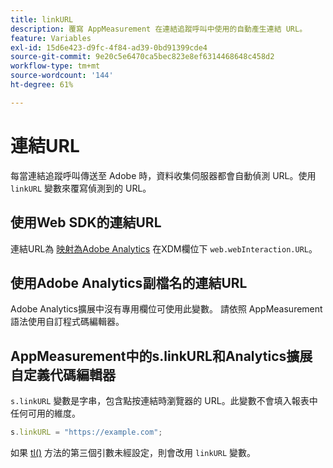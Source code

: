 ```yaml
---
title: linkURL
description: 覆寫 AppMeasurement 在連結追蹤呼叫中使用的自動產生連結 URL。
feature: Variables
exl-id: 15d6e423-d9fc-4f84-ad39-0bd91399cde4
source-git-commit: 9e20c5e6470ca5bec823e8ef6314468648c458d2
workflow-type: tm+mt
source-wordcount: '144'
ht-degree: 61%

---
```


# 連結URL

每當連結追蹤呼叫傳送至 Adobe 時，資料收集伺服器都會自動偵測 URL。使用 `linkURL` 變數來覆寫偵測到的 URL。

## 使用Web SDK的連結URL

連結URL為 [映射為Adobe Analytics](https://experienceleague.adobe.com/docs/analytics/implementation/aep-edge/variable-mapping.html) 在XDM欄位下 `web.webInteraction.URL`。

## 使用Adobe Analytics副檔名的連結URL

Adobe Analytics擴展中沒有專用欄位可使用此變數。 請依照 AppMeasurement 語法使用自訂程式碼編輯器。

## AppMeasurement中的s.linkURL和Analytics擴展自定義代碼編輯器

`s.linkURL` 變數是字串，包含點按連結時瀏覽器的 URL。此變數不會填入報表中任何可用的維度。

```js
s.linkURL = "https://example.com";
```

如果 [tl()](../functions/tl-method.md) 方法的第三個引數未經設定，則會改用 `linkURL` 變數。
